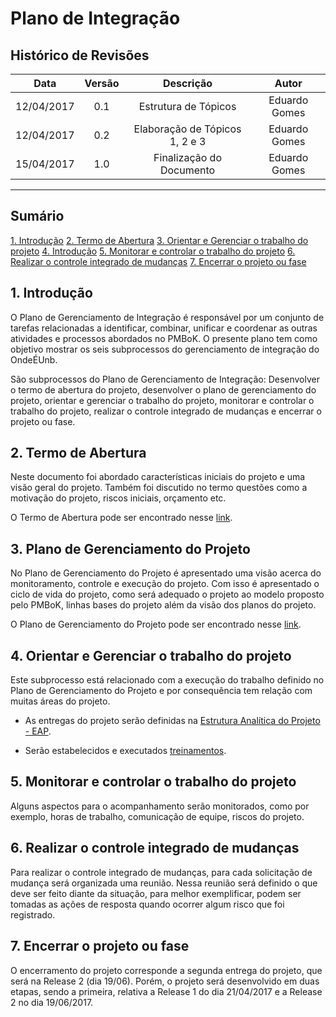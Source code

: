 # Plano de Integração

## Histórico de Revisões

| Data | Versão | Descrição | Autor |
|:----:|:------:|:---------:|:-----:|
|12/04/2017|0.1|Estrutura de Tópicos|Eduardo Gomes|
|12/04/2017|0.2|Elaboração de Tópicos 1, 2 e 3|Eduardo Gomes|
|15/04/2017|1.0|Finalização do Documento|Eduardo Gomes|

***

## Sumário

[1. Introdução](#1-introdução) 
[2. Termo de Abertura](#2-Termo-de-Abertura) 
[3. Orientar e Gerenciar o trabalho do projeto](#3-Plano-de-Gerenciamento-do-Projeto) 
[4. Introdução](#4-Orientar-e-Gerenciar-o-trabalho-do-projeto) 
[5. Monitorar e controlar o trabalho do projeto](#5-Monitorar-e-controlar-o-trabalho-do-projeto) 
[6. Realizar o controle integrado de mudanças](#6-Realizar-o-controle-integrado-de-mudanças) 
[7. Encerrar o projeto ou fase](#7-Encerrar-o-projeto-ou-fase) 

## 1. Introdução

O Plano de Gerenciamento de Integração é responsável por um conjunto de tarefas relacionadas a identificar, combinar, unificar e coordenar as outras atividades e processos abordados no PMBoK. O presente plano tem como objetivo mostrar os seis subprocessos do gerenciamento de integração  do OndeÉUnb.

São subprocessos do Plano de Gerenciamento de Integração: 
Desenvolver o termo de abertura do projeto, 
desenvolver o plano de gerenciamento do projeto, 
orientar e gerenciar o trabalho do projeto, 
monitorar e controlar o trabalho do projeto, 
realizar o controle integrado de mudanças e 
encerrar o projeto ou fase.

## 2. Termo de Abertura

Neste documento foi abordado características iniciais do projeto e uma visão geral do projeto. Também foi discutido no termo questões como a motivação do projeto, riscos iniciais, orçamento etc. 

O Termo de Abertura pode ser encontrado nesse [link](https://github.com/fga-gpp-mds/2017.1-OndeE-UnB/wiki/Termo-de-Abertura).

## 3. Plano de Gerenciamento do Projeto

No Plano de Gerenciamento do Projeto é apresentado uma visão acerca do monitoramento, controle e execução do projeto. Com isso é apresentado o ciclo de vida do projeto, como será adequado o projeto ao modelo proposto pelo PMBoK, linhas bases do projeto além da visão dos planos do projeto.

O Plano de Gerenciamento do Projeto pode ser encontrado nesse [link](https://github.com/fga-gpp-mds/2017.1-OndeE-UnB/wiki/Plano-de-Gerenciamento-de-Projeto).

## 4. Orientar e Gerenciar o trabalho do projeto

Este subprocesso está relacionado com a execução do trabalho definido no Plano de Gerenciamento do Projeto e por consequência tem relação com muitas áreas do projeto. 

* As entregas do projeto serão definidas na [Estrutura Analítica do Projeto - EAP](https://github.com/fga-gpp-mds/2017.1-OndeE-UnB/wiki/Estrutura-Analitica-do-Projeto).

* Serão estabelecidos e executados [treinamentos](https://github.com/fga-gpp-mds/2017.1-OndeE-UnB/wiki/Plano-de-Treinamento).

## 5. Monitorar e controlar o trabalho do projeto

Alguns aspectos para o acompanhamento serão monitorados, como por exemplo, horas de trabalho, comunicação de equipe, riscos do projeto.

## 6. Realizar o controle integrado de mudanças

Para realizar o controle integrado de mudanças, para cada solicitação de mudança será organizada uma reunião. Nessa reunião será definido o que deve ser feito diante da situação, para melhor exemplificar, podem ser tomadas as ações de resposta quando ocorrer algum risco que foi registrado.

## 7. Encerrar o projeto ou fase

O encerramento do projeto corresponde a segunda entrega do projeto, que será na Release 2 (dia 19/06). Porém, o projeto será desenvolvido em duas etapas, sendo a primeira, relativa a Release 1 do dia 21/04/2017 e a Release 2 no dia 19/06/2017.

